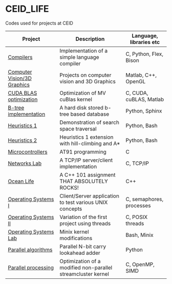 # CEID_LIFE
Codes used for projects at CEID

Project  | Description | Language, libraries etc
------------- | ------------- | ------------
[Compilers][compil]  | Implementation of a simple language compiler | C, Python, Flex, Bison
[Computer Vision/3D Graphics][compvis] | Projects on computer vision and 3D Graphics | Matlab, C++, OpenGL
[CUDA BLAS optimization][cuda] | Optimization of MV cuBlas kernel | C, CUDA, cuBLAS, Matlab
[B-tree implementation][btree] | A hard disk stored b-tree based database | Python, Sphinx
[Heuristics 1][heur1] | Demonstration of search space traversal | Python, Bash
[Heuristics 2][heur2] | Heuristics 1 extension with hill-climbing and A*| Python, Bash
[Microcontrollers][micro] | AT91 programming | C
[Networks Lab][netlab] | A TCP/IP server/client implementation | C, TCP/IP
[Ocean Life][ocean] | A C++ 101 assignment THAT ABSOLUTELY ROCKS! | C++
[Operating Systems I][os1] | Client/Server application to test various UNIX concepts | C, semaphores, processes
[Operating Systems II][os2] | Variation of the first project using threads | C, POSIX threads
[Operating Systems Lab][oslab] | Minix kernel modifications | Bash, Minix
[Parallel algorithms][parala] | Parallel N-bit carry lookahead adder | Python
[Parallel processing][parale] | Optimization of a modified non-parallel streamcluster kernel | C, OpenMP, SIMD




[compil]: <https://github.com/sespiros/ceid-projects/tree/compilers12>
[compvis]: <https://github.com/sespiros/ceid-projects/tree/master/computer_vision>
[cuda]: <https://github.com/sespiros/ceid-projects/tree/cudaproject>
[btree]: <https://github.com/sespiros/ceid-projects/tree/master/db-project>
[heur1]: <https://github.com/sespiros/ceid-projects/tree/master/euretikes_part1>
[heur2]: <https://github.com/sespiros/ceid-projects/tree/master/euretikes_part2>
[micro]: <https://github.com/sespiros/ceid-projects/tree/master/mikro>
[netlab]: <https://github.com/sespiros/ceid-projects/tree/master/netlab_2>
[ocean]: <https://github.com/sespiros/ceid-projects/tree/ocean_life>
[os1]: <https://github.com/sespiros/ceid-projects/tree/opsys12a>
[os2]: <https://github.com/sespiros/ceid-projects/tree/opsys12b>
[oslab]: <https://github.com/sespiros/ceid-projects/tree/master/oslab>
[parala]: <https://github.com/sespiros/ceid-projects/tree/master/parallel_algorithms>
[parale]: <https://github.com/sespiros/ceid-projects/tree/parallel_cluster>
